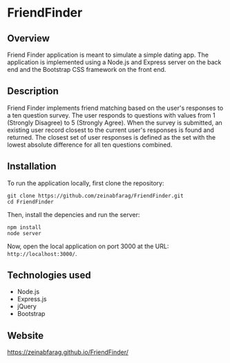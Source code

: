 # FriendFinder

## Overview

Friend Finder application is meant to simulate a simple dating app. The application is implemented using a Node.js and Express server on the back end and the Bootstrap CSS framework on the front end.

## Description

Friend Finder implements friend matching based on the user's responses to a ten question survey. The user responds to questions with values from 1 (Strongly Disagree) to 5 (Strongly Agree). When the survey is submitted, an existing user record closest to the current user's responses is found and returned. The closest set of user responses is defined as the set with the lowest absolute difference for all ten questions combined.

## Installation

To run the application locally, first clone the repository:

	git clone https://github.com/zeinabfarag/FriendFinder.git
	cd FriendFinder
Then, install the depencies and run the server:
```
npm install
node server
```
Now, open the local application on port 3000 at the URL: `http://localhost:3000/`.

## Technologies used

* Node.js
* Express.js
* jQuery
* Bootstrap

## Website

https://zeinabfarag.github.io/FriendFinder/
